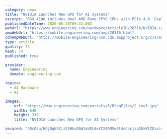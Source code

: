 ```yaml
---
category: news
title: "NVIDIA Launches New GPU for AI Systems"
excerpt: "DGX A100 includes dual AMD Rome EPYC CPUs with PCIe 4.0. Exploded view of the NVIDIA DGX A100. (1) 8 NVIDIA A100 GPUs; (2) 6 NVSwitches; (3) Mellanox Connect-6; (4) Dual AMD 64-core EPYC CPUs/1TB system memory;"
publishedDateTime: 2020-05-25T09:32:00Z
webUrl: "https://www.engineering.com/Hardware/ArticleID/20316/NVIDIA-Launches-New-GPU-for-AI-Systems.aspx"
ampWebUrl: "https://mobile.engineering.com/amp/20316.html"
cdnAmpWebUrl: "https://mobile-engineering-com.cdn.ampproject.org/c/s/mobile.engineering.com/amp/20316.html"
type: article
quality: 74
heat: 74
published: true

provider:
  name: Engineering
  domain: engineering.com

topics:
  - AI Hardware
  - AI

images:
  - url: "https://www.engineering.com/portals/0/BlogFiles/2_ima3.jpg"
    width: 640
    height: 336
    title: "NVIDIA Launches New GPU for AI Systems"

secured: "40c02u/HOjOqN3Xii53HbuDAW1mVRL6xXCX4OMVw3t4sCocjzp2hkWlZDasisEBdK5SNwcmREdmybzua4GgFYPatsur7zAbMRINCM0XjNxERfadXHkAI/GfvK3CYM0FZq4+DgQSK0qLokoWiXZORBB8s/gMDG1xUscHwj+Vm4lZMFW1iVL2opOOR0iU0yGBR9TIFZhpEHxBYP4dMehf5BZpg+EZEmzyc6UboLQSHQkK+K1JogJoHBEsShGeG8D0KPGKnIPNyP1/4TjGa6slfVqGQqW4TrTe1pG82OUv9/qJL9nGVb9RiPfdDu5NzVuM1;QZ4UqZ+jVNcjxxkBmmiOCQ=="
---
```


